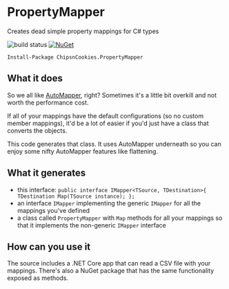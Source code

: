 # PropertyMapper
Creates dead simple property mappings for C# types

![build status](https://www.bitrise.io/app/c8e79f88c507dd00.svg?token=3lmHZGyGgefyN5nxSVpgjw) [![NuGet](https://img.shields.io/nuget/v/ChipsnCookies.PropertyMapper.svg?label=NuGet)](https://www.nuget.org/packages/ChipsnCookies.PropertyMapper/)

```
Install-Package ChipsnCookies.PropertyMapper
```

## What it does

So we all like [AutoMapper](http://automapper.org/), right? Sometimes it's a little bit overkill and not worth the performance cost.

If all of your mappings have the default configurations (so no custom member mappings), it'd be a lot of easier if you'd just have a class that converts the objects.

This code generates that class. It uses AutoMapper underneath so you can enjoy some nifty AutoMapper features like flattening.

## What it generates

* this interface: `public interface IMapper<TSource, TDestination>{ TDestination Map(TSource instance); };`
* an interface `IMapper` implementing the generic `IMapper` for all the mappings you've defined
* a class called `PropertyMapper` with `Map` methods for all your mappings so that it implements the non-generic `IMapper` interface

## How can you use it

The source includes a .NET Core app that can read a CSV file with your mappings. There's also a NuGet package that has the same functionality exposed as methods.

